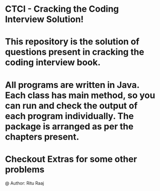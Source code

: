 # CTCI - Cracking the Coding Interview Solution!

# This repository is the solution of questions present in cracking the coding interview book.

# All programs are written in Java. Each class has main method, so you can run and check the output of each program individually. The package is arranged as per the chapters present.

# Checkout Extras for some other problems

@ Author: Ritu Raaj


